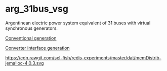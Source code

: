 # arg_31bus_vsg
Argentinean electric power system equivalent of 31 buses with virtual synchronous generators.


[Conventional generation](https://github.com/jmmauricio/arg_31bus_vsg/blob/master/data_syn.md)

[Converter interface generation](https://github.com/jmmauricio/arg_31bus_vsg/blob/master/data_cig.dat)


https://cdn.rawgit.com/sel-fish/redis-experiments/master/dat/memDistrib-jemalloc-4.0.3.svg
